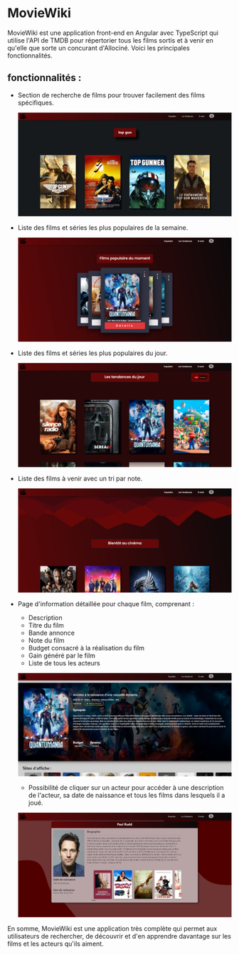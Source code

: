 # MovieWiki

MovieWiki est une application front-end en Angular avec TypeScript qui utilise l'API de TMDB pour répertorier tous les films sortis et à venir en qu'elle que sorte un concurant d'Allociné. Voici les principales fonctionnalités.

## fonctionnalités :

 - Section de recherche de films pour trouver facilement des films spécifiques.
  
     ![Photo](src/assets/img/readme/readme6.jpg)
 
 - Liste des films et séries les plus populaires de la semaine.
  
     ![Photo](src/assets/img/readme/readme5.jpg)
 
 - Liste des films et séries les plus populaires du jour.
 
     ![Photo](src/assets/img/readme/readme2.jpg)
 
 - Liste des films à venir avec un tri par note.

 
     ![Photo](src/assets/img/readme/readme4.jpg)
 

 - Page d'information détaillée pour chaque film, comprenant :
    - Description
    - Titre du film
    - Bande annonce
    - Note du film
    - Budget consacré à la réalisation du film
    - Gain généré par le film
    - Liste de tous les acteurs
    
    ![Photo](src/assets/img/readme/readme1.jpg)
    
    - Possibilité de cliquer sur un acteur pour accéder à une description de l'acteur, sa date de naissance et tous les films dans lesquels il a joué.
    
    ![Photo](src/assets/img/readme/readme3.jpg)


En somme, MovieWiki est une application très complète qui permet aux utilisateurs de rechercher, de découvrir et d'en apprendre davantage sur les films et les acteurs qu'ils aiment.






